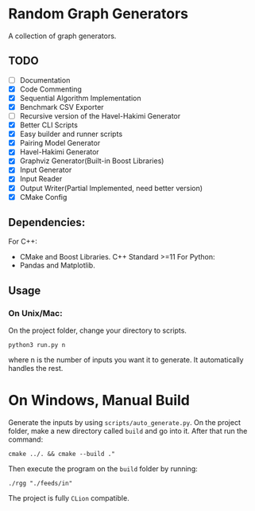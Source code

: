 # Random Graph Generators

A collection of graph generators.

## TODO

- [ ] Documentation
- [x] Code Commenting
- [x] Sequential Algorithm Implementation
- [x] Benchmark CSV Exporter
- [ ] Recursive version of the Havel-Hakimi Generator
- [x] Better CLI Scripts
- [x] Easy builder and runner scripts
- [x] Pairing Model Generator
- [x] Havel-Hakimi Generator
- [x] Graphviz Generator(Built-in Boost Libraries)
- [x] Input Generator
- [x] Input Reader
- [x] Output Writer(Partial Implemented, need better version)
- [x] CMake Config

## Dependencies:

For C++:

- CMake and Boost Libraries. C++ Standard >=11 For Python:
- Pandas and Matplotlib.

## Usage

### On Unix/Mac:

On the project folder, change your directory to scripts.

```
python3 run.py n
```

where n is the number of inputs you want it to generate. It automatically handles the rest.

# On Windows, Manual Build

Generate the inputs by using `scripts/auto_generate.py`. On the project folder, make a new directory called `build` and
go into it. After that run the command:

```
cmake ../. && cmake --build ."
```

Then execute the program on the `build` folder by running:

```
./rgg "./feeds/in"
```

The project is fully `CLion` compatible.